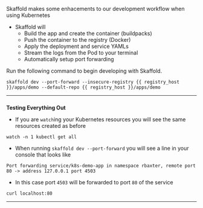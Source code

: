 
Skaffold makes some enhacements to our development workflow when using Kubernetes
* Skaffold will
    *   Build the app and create the container (buildpacks)
    *   Push the container to the registry (Docker)
    *   Apply the deployment and service YAMLs
    *   Stream the logs from the Pod to your terminal
    *   Automatically setup port forwarding

Run the following command to begin developing with Skaffold.
```execute-1
skaffold dev --port-forward --insecure-registry {{ registry_host }}/apps/demo --default-repo {{ registry_host }}/apps/demo
```

---

### 
**Testing Everything Out**

*   If you are `watch`ing your Kubernetes resources you will see the same resources created as before
```execute-2
watch -n 1 kubectl get all
```

*   When running `skaffold dev --port-forward` you will see a line in your console that looks like

```
Port forwarding service/k8s-demo-app in namespace rbaxter, remote port 80 -> address 127.0.0.1 port 4503

```

*   In this case port `4503` will be forwarded to port `80` of the service

```execute-2
curl localhost:80
```

---